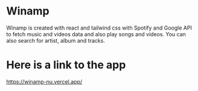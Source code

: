 # Winamp

Winamp is created with react and tailwind css with Spotify and Google API to fetch music and videos data and also play songs and videos. You can also search for artist, album and tracks.

# Here is a link to the app

https://winamp-nu.vercel.app/
